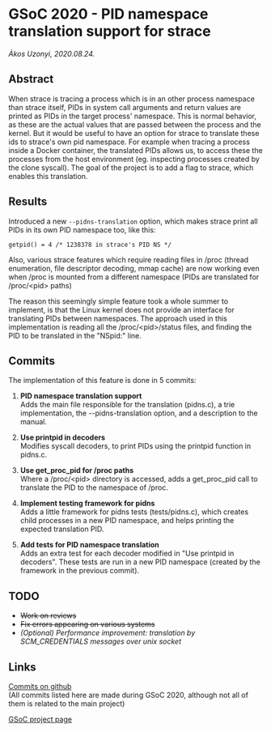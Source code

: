 # GSoC 2020 - PID namespace translation support for strace
*Ákos Uzonyi, 2020.08.24.*

## Abstract
When strace is tracing a process which is in an other process namespace than strace itself, PIDs in system call arguments and return values are printed as PIDs in the target process' namespace. This is normal behavior, as these are the actual values that are passed between the process and the kernel. But it would be useful to have an option for strace to translate these ids to strace's own pid namespace. For example when tracing a process inside a Docker container, the translated PIDs allows us, to access these the processes from the host environment (eg. inspecting processes created by the clone syscall). The goal of the project is to add a flag to strace, which enables this translation.

## Results
Introduced a new `--pidns-translation` option, which makes strace print all PIDs in its own PID namespace too, like this:

	getpid() = 4 /* 1238378 in strace's PID NS */

Also, various strace features which require reading files in /proc (thread enumeration, file descriptor decoding, mmap cache) are now working even when /proc is mounted from a different namespace (PIDs are translated for /proc/\<pid\> paths)

The reason this seemingly simple feature took a whole summer to implement, is that the Linux kernel does not provide an interface for translating PIDs between namespaces. The approach used in this implementation is reading all the /proc/\<pid\>/status files, and finding the PID to be translated in the "NSpid:" line.

## Commits
The implementation of this feature is done in 5 commits:

1. **PID namespace translation support**\
   Adds the main file responsible for the translation (pidns.c), a trie implementation, the --pidns-translation option, and a description to the manual.

1. **Use printpid in decoders**\
   Modifies syscall decoders, to print PIDs using the printpid function in pidns.c.

1. **Use get_proc_pid for /proc paths**\
   Where a /proc/\<pid\> directory is accessed, adds a get_proc_pid call to translate the PID to the namespace of /proc.

1. **Implement testing framework for pidns**\
   Adds a little framework for pidns tests (tests/pidns.c), which creates child processes in a new PID namespace, and helps printing the expected translation PID.

1. **Add tests for PID namespace translation**\
   Adds an extra test for each decoder modified in "Use printpid in decoders". These tests are run in a new PID namespace (created by the framework in the previous commit).

## TODO
* ~~Work on reviews~~
* ~~Fix errors appearing on various systems~~
* *(Optional) Performance improvement: translation by SCM_CREDENTIALS messages over unix socket*

## Links
[Commits on github](https://github.com/strace/strace/commits/master?author=AkosUzonyi&until=2020-10-31)\
(All commits listed here are made during GSoC 2020, although not all of them is related to the main project)

[GSoC project page](https://summerofcode.withgoogle.com/projects/#5517277224501248)
